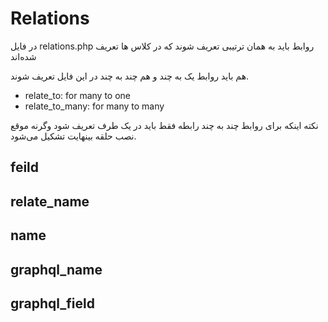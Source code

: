 # Relations

در فایل relations.php روابط باید به همان ترتیبی تعریف شوند که در کلاس ها تعریف شده‌اند 

هم باید روابط یک به چند و هم چند به چند در این فایل تعریف شوند.

- relate_to: for many to one
- relate_to_many: for many to many

نکته اینکه برای روابط چند به چند رابطه فقط باید در یک طرف تعریف شود وگرنه موقع نصب حلقه بینهایت تشکیل می‌شود.

## feild
## relate_name
## name
## graphql_name
## graphql_field